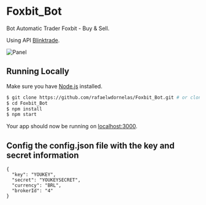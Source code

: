 # Foxbit_Bot
Bot Automatic Trader Foxbit - Buy & Sell.

Using API  [Blinktrade](https://blinktrade.com/docs/#trade-api).

![Panel](http://image.prntscr.com/image/6c2313f622e34b52b7d309179ddeeb42.png)

## Running Locally

Make sure you have [Node.js](http://nodejs.org/) installed.

```sh
$ git clone https://github.com/rafaelwdornelas/Foxbit_Bot.git # or clone your own fork
$ cd Foxbit_Bot
$ npm install
$ npm start
```

Your app should now be running on [localhost:3000](http://localhost:3000/).

## Config the config.json file with the key and secret information

```
{
  "key": "YOUKEY",
  "secret": "YOUKEYSECRET",
  "currency": "BRL",
  "brokerId": "4"
}
```

